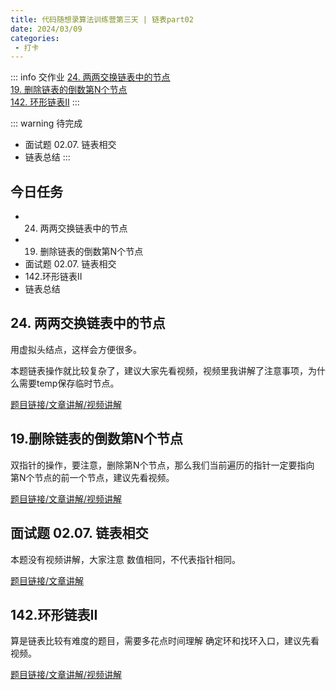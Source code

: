 ```yaml
---
title: 代码随想录算法训练营第三天 | 链表part02
date: 2024/03/09
categories:
 - 打卡
---
```

::: info 交作业
[24. 两两交换链表中的节点](/blogs/algorithm/leetcode24.md)<br/>
[19. 删除链表的倒数第N个节点](/blogs/algorithm/leetcode19.md)<br/>
[142. 环形链表II](/blogs/algorithm/leetcode142.md)
:::

::: warning 待完成
- 面试题 02.07. 链表相交
- 链表总结
:::

## 今日任务 
- 24. 两两交换链表中的节点
- 19. 删除链表的倒数第N个节点
- 面试题 02.07. 链表相交
- 142.环形链表II
- 链表总结

## 24. 两两交换链表中的节点 
用虚拟头结点，这样会方便很多。 

本题链表操作就比较复杂了，建议大家先看视频，视频里我讲解了注意事项，为什么需要temp保存临时节点。

[题目链接/文章讲解/视频讲解](https://programmercarl.com/0024.%E4%B8%A4%E4%B8%A4%E4%BA%A4%E6%8D%A2%E9%93%BE%E8%A1%A8%E4%B8%AD%E7%9A%84%E8%8A%82%E7%82%B9.html)

## 19.删除链表的倒数第N个节点  
双指针的操作，要注意，删除第N个节点，那么我们当前遍历的指针一定要指向 第N个节点的前一个节点，建议先看视频。

[题目链接/文章讲解/视频讲解](https://programmercarl.com/0019.%E5%88%A0%E9%99%A4%E9%93%BE%E8%A1%A8%E7%9A%84%E5%80%92%E6%95%B0%E7%AC%ACN%E4%B8%AA%E8%8A%82%E7%82%B9.html)

## 面试题 02.07. 链表相交  
本题没有视频讲解，大家注意 数值相同，不代表指针相同。

[题目链接/文章讲解](https://programmercarl.com/%E9%9D%A2%E8%AF%95%E9%A2%9802.07.%E9%93%BE%E8%A1%A8%E7%9B%B8%E4%BA%A4.html)

## 142.环形链表II
算是链表比较有难度的题目，需要多花点时间理解 确定环和找环入口，建议先看视频。

[题目链接/文章讲解/视频讲解](https://programmercarl.com/0142.%E7%8E%AF%E5%BD%A2%E9%93%BE%E8%A1%A8II.html)